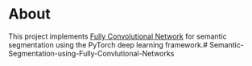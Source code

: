 # About 

This project implements [Fully Convolutional Network](https://arxiv.org/abs/1411.4038) for semantic segmentation using the PyTorch deep learning framework.# Semantic-Segmentation-using-Fully-Convlutional-Networks
